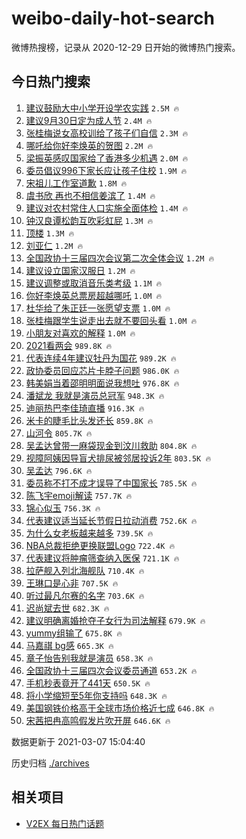 # weibo-daily-hot-search

微博热搜榜，记录从 2020-12-29 日开始的微博热门搜索。

## 今日热门搜索

<!-- BEGIN -->

1. [建议鼓励大中小学开设学农实践](https://s.weibo.com/weibo?q=%23%E5%BB%BA%E8%AE%AE%E9%BC%93%E5%8A%B1%E5%A4%A7%E4%B8%AD%E5%B0%8F%E5%AD%A6%E5%BC%80%E8%AE%BE%E5%AD%A6%E5%86%9C%E5%AE%9E%E8%B7%B5%23&Refer=top) `2.5M 🔥`
1. [建议9月30日定为成人节](https://s.weibo.com/weibo?q=%23%E5%BB%BA%E8%AE%AE9%E6%9C%8830%E6%97%A5%E5%AE%9A%E4%B8%BA%E6%88%90%E4%BA%BA%E8%8A%82%23&Refer=top) `2.4M 🔥`
1. [张桂梅说女高校训给了孩子们自信](https://s.weibo.com/weibo?q=%23%E5%BC%A0%E6%A1%82%E6%A2%85%E8%AF%B4%E5%A5%B3%E9%AB%98%E6%A0%A1%E8%AE%AD%E7%BB%99%E4%BA%86%E5%AD%A9%E5%AD%90%E4%BB%AC%E8%87%AA%E4%BF%A1%23&Refer=top) `2.3M 🔥`
1. [哪吒给你好李焕英的贺图](https://s.weibo.com/weibo?q=%23%E5%93%AA%E5%90%92%E7%BB%99%E4%BD%A0%E5%A5%BD%E6%9D%8E%E7%84%95%E8%8B%B1%E7%9A%84%E8%B4%BA%E5%9B%BE%23&Refer=top) `2.2M 🔥`
1. [梁振英感叹国家给了香港多少机遇](https://s.weibo.com/weibo?q=%E6%A2%81%E6%8C%AF%E8%8B%B1%E6%84%9F%E5%8F%B9%E5%9B%BD%E5%AE%B6%E7%BB%99%E4%BA%86%E9%A6%99%E6%B8%AF%E5%A4%9A%E5%B0%91%E6%9C%BA%E9%81%87&Refer=top) `2.0M 🔥`
1. [委员倡议996下家长应让孩子住校](https://s.weibo.com/weibo?q=%23%E5%A7%94%E5%91%98%E5%80%A1%E8%AE%AE996%E4%B8%8B%E5%AE%B6%E9%95%BF%E5%BA%94%E8%AE%A9%E5%AD%A9%E5%AD%90%E4%BD%8F%E6%A0%A1%23&Refer=top) `1.9M 🔥`
1. [宋祖儿工作室道歉](https://s.weibo.com/weibo?q=%23%E5%AE%8B%E7%A5%96%E5%84%BF%E5%B7%A5%E4%BD%9C%E5%AE%A4%E9%81%93%E6%AD%89%23&Refer=top) `1.8M 🔥`
1. [虞书欣 再也不相信姜滨了](https://s.weibo.com/weibo?q=%E8%99%9E%E4%B9%A6%E6%AC%A3%20%E5%86%8D%E4%B9%9F%E4%B8%8D%E7%9B%B8%E4%BF%A1%E5%A7%9C%E6%BB%A8%E4%BA%86&Refer=top) `1.4M 🔥`
1. [建议对农村常住人口实施全面体检](https://s.weibo.com/weibo?q=%23%E5%BB%BA%E8%AE%AE%E5%AF%B9%E5%86%9C%E6%9D%91%E5%B8%B8%E4%BD%8F%E4%BA%BA%E5%8F%A3%E5%AE%9E%E6%96%BD%E5%85%A8%E9%9D%A2%E4%BD%93%E6%A3%80%23&Refer=top) `1.4M 🔥`
1. [钟汉良谭松韵互吹彩虹屁](https://s.weibo.com/weibo?q=%23%E9%92%9F%E6%B1%89%E8%89%AF%E8%B0%AD%E6%9D%BE%E9%9F%B5%E4%BA%92%E5%90%B9%E5%BD%A9%E8%99%B9%E5%B1%81%23&Refer=top) `1.3M 🔥`
1. [顶楼](https://s.weibo.com/weibo?q=%E9%A1%B6%E6%A5%BC&Refer=top) `1.3M 🔥`
1. [刘亚仁](https://s.weibo.com/weibo?q=%E5%88%98%E4%BA%9A%E4%BB%81&Refer=top) `1.2M 🔥`
1. [全国政协十三届四次会议第二次全体会议](https://s.weibo.com/weibo?q=%23%E5%85%A8%E5%9B%BD%E6%94%BF%E5%8D%8F%E5%8D%81%E4%B8%89%E5%B1%8A%E5%9B%9B%E6%AC%A1%E4%BC%9A%E8%AE%AE%E7%AC%AC%E4%BA%8C%E6%AC%A1%E5%85%A8%E4%BD%93%E4%BC%9A%E8%AE%AE%23&Refer=top) `1.2M 🔥`
1. [建议设立国家汉服日](https://s.weibo.com/weibo?q=%23%E5%BB%BA%E8%AE%AE%E8%AE%BE%E7%AB%8B%E5%9B%BD%E5%AE%B6%E6%B1%89%E6%9C%8D%E6%97%A5%23&Refer=top) `1.2M 🔥`
1. [建议调整或取消音乐类考级](https://s.weibo.com/weibo?q=%23%E5%BB%BA%E8%AE%AE%E8%B0%83%E6%95%B4%E6%88%96%E5%8F%96%E6%B6%88%E9%9F%B3%E4%B9%90%E7%B1%BB%E8%80%83%E7%BA%A7%23&Refer=top) `1.1M 🔥`
1. [你好李焕英总票房超越哪吒](https://s.weibo.com/weibo?q=%23%E4%BD%A0%E5%A5%BD%E6%9D%8E%E7%84%95%E8%8B%B1%E6%80%BB%E7%A5%A8%E6%88%BF%E8%B6%85%E8%B6%8A%E5%93%AA%E5%90%92%23&Refer=top) `1.0M 🔥`
1. [杜华给了朱正廷一张愿望支票](https://s.weibo.com/weibo?q=%23%E6%9D%9C%E5%8D%8E%E7%BB%99%E4%BA%86%E6%9C%B1%E6%AD%A3%E5%BB%B7%E4%B8%80%E5%BC%A0%E6%84%BF%E6%9C%9B%E6%94%AF%E7%A5%A8%23&Refer=top) `1.0M 🔥`
1. [张桂梅跟学生说走出去就不要回头看](https://s.weibo.com/weibo?q=%23%E5%BC%A0%E6%A1%82%E6%A2%85%E8%B7%9F%E5%AD%A6%E7%94%9F%E8%AF%B4%E8%B5%B0%E5%87%BA%E5%8E%BB%E5%B0%B1%E4%B8%8D%E8%A6%81%E5%9B%9E%E5%A4%B4%E7%9C%8B%23&Refer=top) `1.0M 🔥`
1. [小朋友对喜欢的解释](https://s.weibo.com/weibo?q=%23%E5%B0%8F%E6%9C%8B%E5%8F%8B%E5%AF%B9%E5%96%9C%E6%AC%A2%E7%9A%84%E8%A7%A3%E9%87%8A%23&Refer=top) `1.0M 🔥`
1. [2021看两会](https://s.weibo.com/weibo?q=%232021%E7%9C%8B%E4%B8%A4%E4%BC%9A%23&Refer=top) `989.8K 🔥`
1. [代表连续4年建议牡丹为国花](https://s.weibo.com/weibo?q=%23%E4%BB%A3%E8%A1%A8%E8%BF%9E%E7%BB%AD4%E5%B9%B4%E5%BB%BA%E8%AE%AE%E7%89%A1%E4%B8%B9%E4%B8%BA%E5%9B%BD%E8%8A%B1%23&Refer=top) `989.2K 🔥`
1. [政协委员回应芯片卡脖子问题](https://s.weibo.com/weibo?q=%23%E6%94%BF%E5%8D%8F%E5%A7%94%E5%91%98%E5%9B%9E%E5%BA%94%E8%8A%AF%E7%89%87%E5%8D%A1%E8%84%96%E5%AD%90%E9%97%AE%E9%A2%98%23&Refer=top) `986.0K 🔥`
1. [韩美娟当着邵明明面说我想吐](https://s.weibo.com/weibo?q=%23%E9%9F%A9%E7%BE%8E%E5%A8%9F%E5%BD%93%E7%9D%80%E9%82%B5%E6%98%8E%E6%98%8E%E9%9D%A2%E8%AF%B4%E6%88%91%E6%83%B3%E5%90%90%23&Refer=top) `976.8K 🔥`
1. [潘斌龙 我就是演员总冠军](https://s.weibo.com/weibo?q=%E6%BD%98%E6%96%8C%E9%BE%99%20%E6%88%91%E5%B0%B1%E6%98%AF%E6%BC%94%E5%91%98%E6%80%BB%E5%86%A0%E5%86%9B&Refer=top) `948.3K 🔥`
1. [迪丽热巴李佳琦直播](https://s.weibo.com/weibo?q=%23%E8%BF%AA%E4%B8%BD%E7%83%AD%E5%B7%B4%E6%9D%8E%E4%BD%B3%E7%90%A6%E7%9B%B4%E6%92%AD%23&Refer=top) `916.3K 🔥`
1. [米卡的睫毛比头发还长](https://s.weibo.com/weibo?q=%23%E7%B1%B3%E5%8D%A1%E7%9A%84%E7%9D%AB%E6%AF%9B%E6%AF%94%E5%A4%B4%E5%8F%91%E8%BF%98%E9%95%BF%23&Refer=top) `859.8K 🔥`
1. [山河令](https://s.weibo.com/weibo?q=%E5%B1%B1%E6%B2%B3%E4%BB%A4&Refer=top) `805.7K 🔥`
1. [吴孟达曾带一麻袋现金到汶川救助](https://s.weibo.com/weibo?q=%23%E5%90%B4%E5%AD%9F%E8%BE%BE%E6%9B%BE%E5%B8%A6%E4%B8%80%E9%BA%BB%E8%A2%8B%E7%8E%B0%E9%87%91%E5%88%B0%E6%B1%B6%E5%B7%9D%E6%95%91%E5%8A%A9%23&Refer=top) `804.8K 🔥`
1. [视障阿姨因导盲犬排尿被邻居投诉2年](https://s.weibo.com/weibo?q=%23%E8%A7%86%E9%9A%9C%E9%98%BF%E5%A7%A8%E5%9B%A0%E5%AF%BC%E7%9B%B2%E7%8A%AC%E6%8E%92%E5%B0%BF%E8%A2%AB%E9%82%BB%E5%B1%85%E6%8A%95%E8%AF%892%E5%B9%B4%23&Refer=top) `803.5K 🔥`
1. [吴孟达](https://s.weibo.com/weibo?q=%E5%90%B4%E5%AD%9F%E8%BE%BE&Refer=top) `796.6K 🔥`
1. [委员称不打不成才误导了中国家长](https://s.weibo.com/weibo?q=%23%E5%A7%94%E5%91%98%E7%A7%B0%E4%B8%8D%E6%89%93%E4%B8%8D%E6%88%90%E6%89%8D%E8%AF%AF%E5%AF%BC%E4%BA%86%E4%B8%AD%E5%9B%BD%E5%AE%B6%E9%95%BF%23&Refer=top) `785.5K 🔥`
1. [陈飞宇emoji解读](https://s.weibo.com/weibo?q=%23%E9%99%88%E9%A3%9E%E5%AE%87emoji%E8%A7%A3%E8%AF%BB%23&Refer=top) `757.7K 🔥`
1. [锦心似玉](https://s.weibo.com/weibo?q=%23%E9%94%A6%E5%BF%83%E4%BC%BC%E7%8E%89%23&Refer=top) `756.3K 🔥`
1. [代表建议适当延长节假日拉动消费](https://s.weibo.com/weibo?q=%23%E4%BB%A3%E8%A1%A8%E5%BB%BA%E8%AE%AE%E9%80%82%E5%BD%93%E5%BB%B6%E9%95%BF%E8%8A%82%E5%81%87%E6%97%A5%E6%8B%89%E5%8A%A8%E6%B6%88%E8%B4%B9%23&Refer=top) `752.6K 🔥`
1. [为什么女老板越来越多](https://s.weibo.com/weibo?q=%23%E4%B8%BA%E4%BB%80%E4%B9%88%E5%A5%B3%E8%80%81%E6%9D%BF%E8%B6%8A%E6%9D%A5%E8%B6%8A%E5%A4%9A%23&Refer=top) `739.5K 🔥`
1. [NBA总裁拒绝更换联盟Logo](https://s.weibo.com/weibo?q=NBA%E6%80%BB%E8%A3%81%E6%8B%92%E7%BB%9D%E6%9B%B4%E6%8D%A2%E8%81%94%E7%9B%9FLogo&Refer=top) `722.4K 🔥`
1. [代表建议将肿瘤筛查纳入医保](https://s.weibo.com/weibo?q=%23%E4%BB%A3%E8%A1%A8%E5%BB%BA%E8%AE%AE%E5%B0%86%E8%82%BF%E7%98%A4%E7%AD%9B%E6%9F%A5%E7%BA%B3%E5%85%A5%E5%8C%BB%E4%BF%9D%23&Refer=top) `721.1K 🔥`
1. [拉萨舰入列北海舰队](https://s.weibo.com/weibo?q=%E6%8B%89%E8%90%A8%E8%88%B0%E5%85%A5%E5%88%97%E5%8C%97%E6%B5%B7%E8%88%B0%E9%98%9F&Refer=top) `710.4K 🔥`
1. [王琳口是心非](https://s.weibo.com/weibo?q=%E7%8E%8B%E7%90%B3%E5%8F%A3%E6%98%AF%E5%BF%83%E9%9D%9E&Refer=top) `707.5K 🔥`
1. [听过最凡尔赛的名字](https://s.weibo.com/weibo?q=%23%E5%90%AC%E8%BF%87%E6%9C%80%E5%87%A1%E5%B0%94%E8%B5%9B%E7%9A%84%E5%90%8D%E5%AD%97%23&Refer=top) `703.6K 🔥`
1. [迟尚斌去世](https://s.weibo.com/weibo?q=%E8%BF%9F%E5%B0%9A%E6%96%8C%E5%8E%BB%E4%B8%96&Refer=top) `682.3K 🔥`
1. [建议明确离婚抢夺子女行为司法解释](https://s.weibo.com/weibo?q=%23%E5%BB%BA%E8%AE%AE%E6%98%8E%E7%A1%AE%E7%A6%BB%E5%A9%9A%E6%8A%A2%E5%A4%BA%E5%AD%90%E5%A5%B3%E8%A1%8C%E4%B8%BA%E5%8F%B8%E6%B3%95%E8%A7%A3%E9%87%8A%23&Refer=top) `679.9K 🔥`
1. [yummy组输了](https://s.weibo.com/weibo?q=%23yummy%E7%BB%84%E8%BE%93%E4%BA%86%23&Refer=top) `675.8K 🔥`
1. [马嘉祺 bg感](https://s.weibo.com/weibo?q=%E9%A9%AC%E5%98%89%E7%A5%BA%20bg%E6%84%9F&Refer=top) `665.3K 🔥`
1. [章子怡告别我就是演员](https://s.weibo.com/weibo?q=%E7%AB%A0%E5%AD%90%E6%80%A1%E5%91%8A%E5%88%AB%E6%88%91%E5%B0%B1%E6%98%AF%E6%BC%94%E5%91%98&Refer=top) `658.3K 🔥`
1. [全国政协十三届四次会议委员通道](https://s.weibo.com/weibo?q=%23%E5%85%A8%E5%9B%BD%E6%94%BF%E5%8D%8F%E5%8D%81%E4%B8%89%E5%B1%8A%E5%9B%9B%E6%AC%A1%E4%BC%9A%E8%AE%AE%E5%A7%94%E5%91%98%E9%80%9A%E9%81%93%23&Refer=top) `653.2K 🔥`
1. [手机秒表竟开了441天](https://s.weibo.com/weibo?q=%23%E6%89%8B%E6%9C%BA%E7%A7%92%E8%A1%A8%E7%AB%9F%E5%BC%80%E4%BA%86441%E5%A4%A9%23&Refer=top) `650.5K 🔥`
1. [将小学缩短至5年你支持吗](https://s.weibo.com/weibo?q=%23%E5%B0%86%E5%B0%8F%E5%AD%A6%E7%BC%A9%E7%9F%AD%E8%87%B35%E5%B9%B4%E4%BD%A0%E6%94%AF%E6%8C%81%E5%90%97%23&Refer=top) `648.3K 🔥`
1. [美国钢铁价格高于全球市场价格近七成](https://s.weibo.com/weibo?q=%23%E7%BE%8E%E5%9B%BD%E9%92%A2%E9%93%81%E4%BB%B7%E6%A0%BC%E9%AB%98%E4%BA%8E%E5%85%A8%E7%90%83%E5%B8%82%E5%9C%BA%E4%BB%B7%E6%A0%BC%E8%BF%91%E4%B8%83%E6%88%90%23&Refer=top) `646.8K 🔥`
1. [宋茜把冉高鸣假发片吹开屏](https://s.weibo.com/weibo?q=%23%E5%AE%8B%E8%8C%9C%E6%8A%8A%E5%86%89%E9%AB%98%E9%B8%A3%E5%81%87%E5%8F%91%E7%89%87%E5%90%B9%E5%BC%80%E5%B1%8F%23&Refer=top) `646.6K 🔥`

数据更新于 2021-03-07 15:04:40

<!-- END -->

历史归档 [./archives](./archives)

## 相关项目

- [V2EX 每日热门话题](https://github.com/boojack/v2ex-daily-hot-topic)

